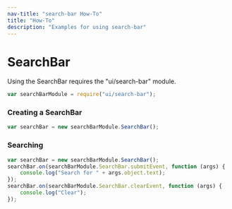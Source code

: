 ```yaml
---
nav-title: "search-bar How-To"
title: "How-To"
description: "Examples for using search-bar"
---
```

# SearchBar
Using the SearchBar requires the "ui/search-bar" module.
``` JavaScript
var searchBarModule = require("ui/search-bar");
```
### Creating a SearchBar
``` JavaScript
var searchBar = new searchBarModule.SearchBar();
```
### Searching
``` JavaScript
var searchBar = new searchBarModule.SearchBar();
searchBar.on(searchBarModule.SearchBar.submitEvent, function (args) {
    console.log("Search for " + args.object.text);
});
searchBar.on(searchBarModule.SearchBar.clearEvent, function (args) {
    console.log("Clear");
});
```
